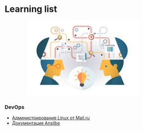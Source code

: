 # Learning list
<p align="center"><img src="/img/LDS_Art_Home.png" width="360"></p>

### DevOps
* [Администрирование Linux от Mail.ru](https://www.youtube.com/watch?v=CQ4YpkeG3mQ&list=PLrCZzMib1e9rx3HmaLQfLYb9ociIvYOY1)
* [Документация Ansilbe](http://docs.ansible.com/ansible/latest/intro.html)
